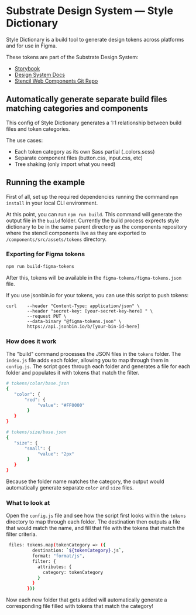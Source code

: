 # Substrate Design System — Style Dictionary

Style Dictionary is a build tool to generate design tokens across platforms and for use in Figma.

These tokens are part of the Substrate Design System:
- [Storybook](https://sb.nextds.design)
- [Design System Docs](https://docs.nextds.design)
- [Stencil Web Components Git Repo](https://github.com/phantasmagoriadigital/components)

## Automatically generate separate build files matching categories and components

This config of Style Dictionary generates a 1:1 relationship between build files and token categories.

The use cases:

- Each token category as its own Sass partial (_colors.scss)
- Separate component files (button.css, input.css, etc)
- Tree shaking (only import what you need)

## Running the example

First of all, set up the required dependencies running the command `npm install` in your local CLI environment.

At this point, you can run `npm run build`. This command will generate the output file in the `build` folder. Currently the build process exprects style dictionary to be in the same parent directory as the components repository where the stencil components live as they are exported to
`/components/src/assets/tokens` directory.

### Exporting for Figma tokens

```bash
npm run build-figma-tokens
```

After this, tokens will be available in the `figma-tokens/figma-tokens.json` file.

If you use jsonbin.io for your tokens, you can use this script to push tokens:

```postman
curl    --header "Content-Type: application/json" \
        --header "secret-key: [your-secret-key-here] " \
        --request PUT \
        --data-binary "@figma-tokens.json" \
        https://api.jsonbin.io/b/[your-bin-id-here]
```


### How does it work

The "build" command processes the JSON files in the `tokens` folder. The `index.js` file adds each folder, allowing you to map through them in `config.js`. The script goes through each folder and generates a file for each folder and populates it with tokens that match the filter.

```sh
# tokens/color/base.json
{
   "color": {
       "red": {
            "value": "#FF0000"
        }
   }
}
```

```sh
# tokens/size/base.json
{
   "size": {
       "small": {
            "value": "2px"
        }
   }
}
```

Because the folder name matches the category, the output would automatically generate separate `color` and `size` files.

### What to look at

Open the `config.js` file and see how the script first looks within the `tokens` directory to map through each folder. The destination then outputs a file that would match the name, and fill that file with the tokens that match the filter criteria.

```sh
 files: tokens.map(tokenCategory => ({
          destination: `${tokenCategory}.js`,
          format: "format/js",
          filter: {
            attributes: {
              category: tokenCategory
            }
          }
        }))
```

Now each new folder that gets added will automatically generate a corresponding file filled with tokens that match the category!
